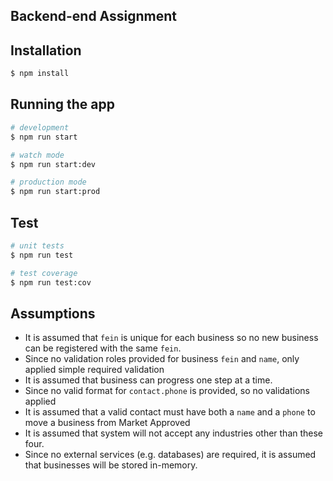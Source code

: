 ## Backend-end Assignment

## Installation

```bash
$ npm install
```

## Running the app

```bash
# development
$ npm run start

# watch mode
$ npm run start:dev

# production mode
$ npm run start:prod
```

## Test

```bash
# unit tests
$ npm run test

# test coverage
$ npm run test:cov
```

## Assumptions

* It is assumed that `fein` is unique for each business so no new business can be registered with the same `fein`.
* Since no validation roles provided for business  `fein` and `name`, only applied simple required validation
* It is assumed that business can progress one step at a time.
* Since no valid format for `contact.phone` is provided, so no validations applied
* It is assumed that a valid contact must have both a `name` and a `phone` to move a business from Market Approved 
* It is assumed that system will not accept any industries other than these four. 
* Since no external services (e.g. databases) are required, it is assumed that businesses will be stored in-memory.